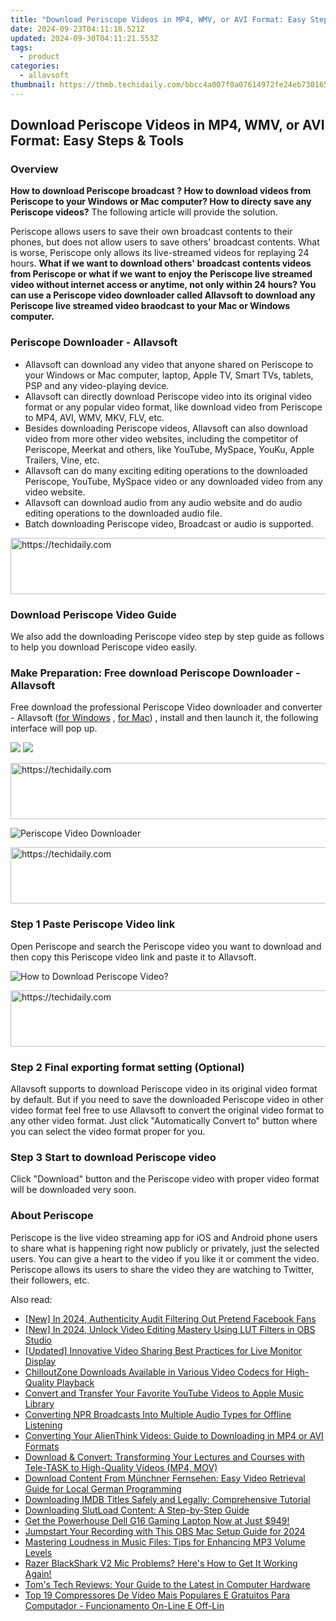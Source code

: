 ```yaml
---
title: "Download Periscope Videos in MP4, WMV, or AVI Format: Easy Steps & Tools"
date: 2024-09-23T04:11:18.521Z
updated: 2024-09-30T04:11:21.553Z
tags:
  - product
categories:
  - allavsoft
thumbnail: https://thmb.techidaily.com/bbcc4a007f0a07614972fe24eb730165421ff81b1eea5d7fad50043a76fd78c0.jpg
---
```


## Download Periscope Videos in MP4, WMV, or AVI Format: Easy Steps & Tools

### Overview

**How to download Periscope broadcast ? How to download videos from Periscope to your Windows or Mac computer? How to directy save any Periscope videos?** The following article will provide the solution.

Periscope allows users to save their own broadcast contents to their phones, but does not allow users to save others' broadcast contents. What is worse, Periscope only allows its live-streamed videos for replaying 24 hours. **What if we want to download others' broadcast contents videos from Periscope or what if we want to enjoy the Periscope live streamed video without internet access or anytime, not only within 24 hours? You can use a Periscope video downloader called Allavsoft to download any Periscope live streamed video braodcast to your Mac or Windows computer.**

### Periscope Downloader - Allavsoft

* Allavsoft can download any video that anyone shared on Periscope to your Windows or Mac computer, laptop, Apple TV, Smart TVs, tablets, PSP and any video-playing device.
* Allavsoft can directly download Periscope video into its original video format or any popular video format, like download video from Periscope to MP4, AVI, WMV, MKV, FLV, etc.
* Besides downloading Periscope videos, Allavsoft can also download video from more other video websites, including the competitor of Periscope, Meerkat and others, like YouTube, MySpace, YouKu, Apple Trailers, Vine, etc.
* Allavsoft can do many exciting editing operations to the downloaded Periscope, YouTube, MySpace video or any downloaded video from any video website.
* Allavsoft can download audio from any audio website and do audio editing operations to the downloaded audio file.
* Batch downloading Periscope video, Broadcast or audio is supported.

<!-- affiliate ads begin -->
<a href="https://appsumo.8odi.net/c/5597632/1062450/7443" target="_top" id="1062450">
  <img src="//a.impactradius-go.com/display-ad/7443-1062450" border="0" alt="https://techidaily.com" width="600" height="90"/>
</a>
<img height="0" width="0" src="https://appsumo.8odi.net/i/5597632/1062450/7443" style="position:absolute;visibility:hidden;" border="0" />
<!-- affiliate ads end -->

### Download Periscope Video Guide

We also add the downloading Periscope video step by step guide as follows to help you download Periscope video easily.

### Make Preparation: Free download Periscope Downloader - Allavsoft

Free download the professional Periscope Video downloader and converter - Allavsoft ([for Windows](https://tools.techidaily.com/allavsoft/products/) , [for Mac](https://tools.techidaily.com/allavsoft/products/)) , install and then launch it, the following interface will pop up.

[![](https://www.allavsoft.com/how-to/../images/how-to/free-download-win.jpg)](https://tools.techidaily.com/allavsoft/products/) [![](https://www.allavsoft.com/how-to/../images/how-to/free-download-mac.jpg)](https://tools.techidaily.com/allavsoft/products/)

<!-- affiliate ads begin -->
<a href="https://appsumo.8odi.net/c/5597632/2123730/7443" target="_top" id="2123730">
  <img src="//a.impactradius-go.com/display-ad/7443-2123730" border="0" alt="https://techidaily.com" width="728" height="90"/>
</a>
<img height="0" width="0" src="https://appsumo.8odi.net/i/5597632/2123730/7443" style="position:absolute;visibility:hidden;" border="0" />
<!-- affiliate ads end -->

![Periscope Video Downloader](https://www.allavsoft.com/how-to/../images/allavsoft/screen-shot-600.jpg)

<!-- affiliate ads begin -->
<a href="https://imp.i357552.net/c/5597632/1006793/11832" target="_top" id="1006793">
  <img src="//a.impactradius-go.com/display-ad/11832-1006793" border="0" alt="https://techidaily.com" width="728" height="90"/>
</a>
<img height="0" width="0" src="https://imp.i357552.net/i/5597632/1006793/11832" style="position:absolute;visibility:hidden;" border="0" />
<!-- affiliate ads end -->

### Step 1 Paste Periscope Video link

Open Periscope and search the Periscope video you want to download and then copy this Periscope video link and paste it to Allavsoft.

![How to Download Periscope Video?](https://www.allavsoft.com/how-to/../images/how-to/download-rtmp-video/download-rtmp-video.jpg)

<!-- affiliate ads begin -->
<a href="https://appsumo.8odi.net/c/5597632/2123728/7443" target="_top" id="2123728">
  <img src="//a.impactradius-go.com/display-ad/7443-2123728" border="0" alt="https://techidaily.com" width="728" height="90"/>
</a>
<img height="0" width="0" src="https://appsumo.8odi.net/i/5597632/2123728/7443" style="position:absolute;visibility:hidden;" border="0" />
<!-- affiliate ads end -->

### Step 2 Final exporting format setting (Optional)

Allavsoft supports to download Periscope video in its original video format by default. But if you need to save the downloaded Periscope video in other video format feel free to use Allavsoft to convert the original video format to any other video format. Just click "Automatically Convert to" button where you can select the video format proper for you.

### Step 3 Start to download Periscope video

Click "Download" button and the Periscope video with proper video format will be downloaded very soon.

### About Periscope

Periscope is the live video streaming app for iOS and Android phone users to share what is happening right now publicly or privately, just the selected users. You can give a heart to the video if you like it or comment the video. Periscope allows its users to share the video they are watching to Twitter, their followers, etc.

<ins class="adsbygoogle"
     style="display:block"
     data-ad-format="autorelaxed"
     data-ad-client="ca-pub-7571918770474297"
     data-ad-slot="1223367746"></ins>

<ins class="adsbygoogle"
     style="display:block"
     data-ad-client="ca-pub-7571918770474297"
     data-ad-slot="8358498916"
     data-ad-format="auto"
     data-full-width-responsive="true"></ins>

<span class="atpl-alsoreadstyle">Also read:</span>
<div><ul>
<li><a href="https://facebook-clips.techidaily.com/new-in-2024-authenticity-audit-filtering-out-pretend-facebook-fans/"><u>[New] In 2024, Authenticity Audit Filtering Out Pretend Facebook Fans</u></a></li>
<li><a href="https://fox-glue.techidaily.com/new-in-2024-unlock-video-editing-mastery-using-lut-filters-in-obs-studio/"><u>[New] In 2024, Unlock Video Editing Mastery Using LUT Filters in OBS Studio</u></a></li>
<li><a href="https://facebook-videos.techidaily.com/updated-innovative-video-sharing-best-practices-for-live-monitor-display/"><u>[Updated] Innovative Video Sharing Best Practices for Live Monitor Display</u></a></li>
<li><a href="https://win-great.techidaily.com/chilloutzone-downloads-available-in-various-video-codecs-for-high-quality-playback/"><u>ChilloutZone Downloads Available in Various Video Codecs for High-Quality Playback</u></a></li>
<li><a href="https://win-great.techidaily.com/convert-and-transfer-your-favorite-youtube-videos-to-apple-music-library/"><u>Convert and Transfer Your Favorite YouTube Videos to Apple Music Library</u></a></li>
<li><a href="https://win-great.techidaily.com/converting-npr-broadcasts-into-multiple-audio-types-for-offline-listening/"><u>Converting NPR Broadcasts Into Multiple Audio Types for Offline Listening</u></a></li>
<li><a href="https://win-great.techidaily.com/converting-your-alienthink-videos-guide-to-downloading-in-mp4-or-avi-formats/"><u>Converting Your AlienThink Videos: Guide to Downloading in MP4 or AVI Formats</u></a></li>
<li><a href="https://win-great.techidaily.com/download-and-convert-transforming-your-lectures-and-courses-with-tele-task-to-high-quality-videos-mp4-mov/"><u>Download & Convert: Transforming Your Lectures and Courses with Tele-TASK to High-Quality Videos (MP4, MOV)</u></a></li>
<li><a href="https://win-great.techidaily.com/download-content-from-munchner-fernsehen-easy-video-retrieval-guide-for-local-german-programming/"><u>Download Content From Münchner Fernsehen: Easy Video Retrieval Guide for Local German Programming</u></a></li>
<li><a href="https://win-great.techidaily.com/downloading-imdb-titles-safely-and-legally-comprehensive-tutorial/"><u>Downloading IMDB Titles Safely and Legally: Comprehensive Tutorial</u></a></li>
<li><a href="https://win-great.techidaily.com/downloading-slutload-content-a-step-by-step-guide/"><u>Downloading SlutLoad Content: A Step-by-Step Guide</u></a></li>
<li><a href="https://hardware-reviews.techidaily.com/1723862732090-get-the-powerhouse-dell-g16-gaming-laptop-now-at-just-949/"><u>Get the Powerhouse Dell G16 Gaming Laptop Now at Just $949!</u></a></li>
<li><a href="https://digital-screen-recording.techidaily.com/jumpstart-your-recording-with-this-obs-mac-setup-guide-for-2024/"><u>Jumpstart Your Recording with This OBS Mac Setup Guide for 2024</u></a></li>
<li><a href="https://media-tips.techidaily.com/mastering-loudness-in-music-files-tips-for-enhancing-mp3-volume-levels/"><u>Mastering Loudness in Music Files: Tips for Enhancing MP3 Volume Levels</u></a></li>
<li><a href="https://sound-issues.techidaily.com/razer-blackshark-v2-mic-problems-heres-how-to-get-it-working-again/"><u>Razer BlackShark V2 Mic Problems? Here's How to Get It Working Again!</u></a></li>
<li><a href="https://hardware-updates.techidaily.com/toms-tech-reviews-your-guide-to-the-latest-in-computer-hardware/"><u>Tom's Tech Reviews: Your Guide to the Latest in Computer Hardware</u></a></li>
<li><a href="https://tech-recovery.techidaily.com/top-19-compressores-de-video-mais-populares-e-gratuitos-para-computador-funcionamento-on-line-e-off-lin/"><u>Top 19 Compressores De Vídeo Mais Populares E Gratuitos Para Computador - Funcionamento On-Line E Off-Lin</u></a></li>
</ul></div>

